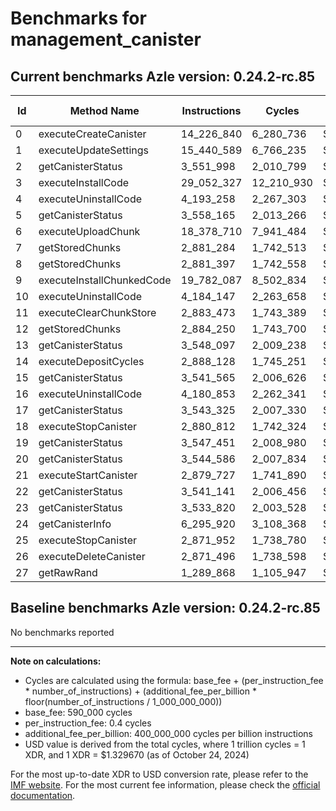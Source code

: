 # Benchmarks for management_canister

## Current benchmarks Azle version: 0.24.2-rc.85

| Id  | Method Name               | Instructions | Cycles     | USD           | USD/Million Calls |
| --- | ------------------------- | ------------ | ---------- | ------------- | ----------------- |
| 0   | executeCreateCanister     | 14_226_840   | 6_280_736  | $0.0000083513 | $8.35             |
| 1   | executeUpdateSettings     | 15_440_589   | 6_766_235  | $0.0000089969 | $8.99             |
| 2   | getCanisterStatus         | 3_551_998    | 2_010_799  | $0.0000026737 | $2.67             |
| 3   | executeInstallCode        | 29_052_327   | 12_210_930 | $0.0000162365 | $16.23            |
| 4   | executeUninstallCode      | 4_193_258    | 2_267_303  | $0.0000030148 | $3.01             |
| 5   | getCanisterStatus         | 3_558_165    | 2_013_266  | $0.0000026770 | $2.67             |
| 6   | executeUploadChunk        | 18_378_710   | 7_941_484  | $0.0000105596 | $10.55            |
| 7   | getStoredChunks           | 2_881_284    | 1_742_513  | $0.0000023170 | $2.31             |
| 8   | getStoredChunks           | 2_881_397    | 1_742_558  | $0.0000023170 | $2.31             |
| 9   | executeInstallChunkedCode | 19_782_087   | 8_502_834  | $0.0000113060 | $11.30            |
| 10  | executeUninstallCode      | 4_184_147    | 2_263_658  | $0.0000030099 | $3.00             |
| 11  | executeClearChunkStore    | 2_883_473    | 1_743_389  | $0.0000023181 | $2.31             |
| 12  | getStoredChunks           | 2_884_250    | 1_743_700  | $0.0000023185 | $2.31             |
| 13  | getCanisterStatus         | 3_548_097    | 2_009_238  | $0.0000026716 | $2.67             |
| 14  | executeDepositCycles      | 2_888_128    | 1_745_251  | $0.0000023206 | $2.32             |
| 15  | getCanisterStatus         | 3_541_565    | 2_006_626  | $0.0000026682 | $2.66             |
| 16  | executeUninstallCode      | 4_180_853    | 2_262_341  | $0.0000030082 | $3.00             |
| 17  | getCanisterStatus         | 3_543_325    | 2_007_330  | $0.0000026691 | $2.66             |
| 18  | executeStopCanister       | 2_880_812    | 1_742_324  | $0.0000023167 | $2.31             |
| 19  | getCanisterStatus         | 3_547_451    | 2_008_980  | $0.0000026713 | $2.67             |
| 20  | getCanisterStatus         | 3_544_586    | 2_007_834  | $0.0000026698 | $2.66             |
| 21  | executeStartCanister      | 2_879_727    | 1_741_890  | $0.0000023161 | $2.31             |
| 22  | getCanisterStatus         | 3_541_141    | 2_006_456  | $0.0000026679 | $2.66             |
| 23  | getCanisterStatus         | 3_533_820    | 2_003_528  | $0.0000026640 | $2.66             |
| 24  | getCanisterInfo           | 6_295_920    | 3_108_368  | $0.0000041331 | $4.13             |
| 25  | executeStopCanister       | 2_871_952    | 1_738_780  | $0.0000023120 | $2.31             |
| 26  | executeDeleteCanister     | 2_871_496    | 1_738_598  | $0.0000023118 | $2.31             |
| 27  | getRawRand                | 1_289_868    | 1_105_947  | $0.0000014705 | $1.47             |

## Baseline benchmarks Azle version: 0.24.2-rc.85

No benchmarks reported

---

**Note on calculations:**

-   Cycles are calculated using the formula: base_fee + (per_instruction_fee \* number_of_instructions) + (additional_fee_per_billion \* floor(number_of_instructions / 1_000_000_000))
-   base_fee: 590_000 cycles
-   per_instruction_fee: 0.4 cycles
-   additional_fee_per_billion: 400_000_000 cycles per billion instructions
-   USD value is derived from the total cycles, where 1 trillion cycles = 1 XDR, and 1 XDR = $1.329670 (as of October 24, 2024)

For the most up-to-date XDR to USD conversion rate, please refer to the [IMF website](https://www.imf.org/external/np/fin/data/rms_sdrv.aspx).
For the most current fee information, please check the [official documentation](https://internetcomputer.org/docs/current/developer-docs/gas-cost#execution).
